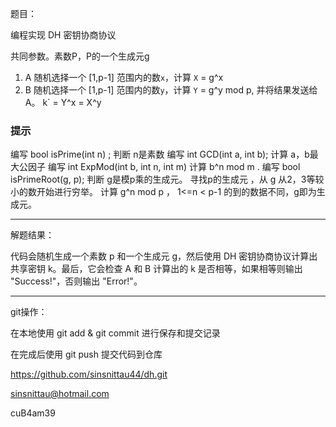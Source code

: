 题目：

编程实现 DH 密钥协商协议 

共同参数。素数P，P的一个生成元g 
1. A 随机选择一个 [1,p-1] 范围内的数`x`，计算 `X` = g^x 
2. B 随机选择一个 [1,p-1] 范围内的数`y`，计算 `Y` = g^y mod p, 并将结果发送给A。 
k` = Y^x = X^y 

### 提示 

编写 bool isPrime(int n) ; 判断 n是素数 
编写 int GCD(int a, int b); 计算 a，b最大公因子 
编写 int ExpMod(int b, int n, int m) 计算 b^n mod m . 
编写 bool isPrimeRoot(g, p); 判断 g是模p乘的生成元。 
寻找p的生成元 ，从 g 从2，3等较小的数开始进行穷举。 计算 g^n mod p ， 1<=n < p-1 的到的数据不同，g即为生成元。

---

解题结果：

代码会随机生成一个素数 p 和一个生成元 g，然后使用 DH 密钥协商协议计算出共享密钥 k。最后，它会检查 A 和 B 计算出的 k 是否相等，如果相等则输出 "Success!"，否则输出 "Error!"。

---

git操作：

在本地使用 git add & git commit 进行保存和提交记录

在完成后使用 git push 提交代码到仓库

https://github.com/sinsnittau44/dh.git

sinsnittau@hotmail.com

cuB4am39